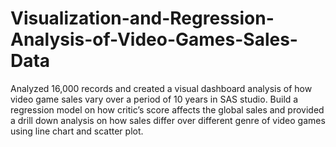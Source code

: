 # Visualization-and-Regression-Analysis-of-Video-Games-Sales-Data
Analyzed 16,000 records and created a visual dashboard analysis of how video game sales vary over a period of 10 years in SAS studio.  Build a regression model on how critic’s score affects the global sales and provided a drill down analysis on how sales differ over different genre of video games using line chart and scatter plot.
